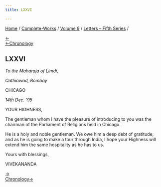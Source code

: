 ```yaml
---
title: LXXVI

---
```

<div>

[Home](../../../index.htm) / [Complete-Works](../../complete_works.htm)
/ [Volume 9](../volume_9_contents.htm) / [Letters – Fifth
Series](letters_fifth_series_contents.htm) /

[←](075_christina.htm)  
[←Chronology](075_christina.htm)

## LXXVI

*To the Maharaja of Limdi,*

*Cathiawad, Bombay*

CHICAGO

*14th Dec. '95*

YOUR HIGHNESS,

The gentleman whom I have the pleasure of introducing to you was the
chairman of the Parliament of Religions held in Chicago.

He is a holy and noble gentleman. We owe him a deep debt of gratitude;
and as he is going to make a tour through India, I hope your Highness
will extend him the same hospitality as he has to us.

Yours with blessings,

VIVEKANANDA

[→](077_sir.htm)  
[Chronology→](077_sir.htm)

</div>
